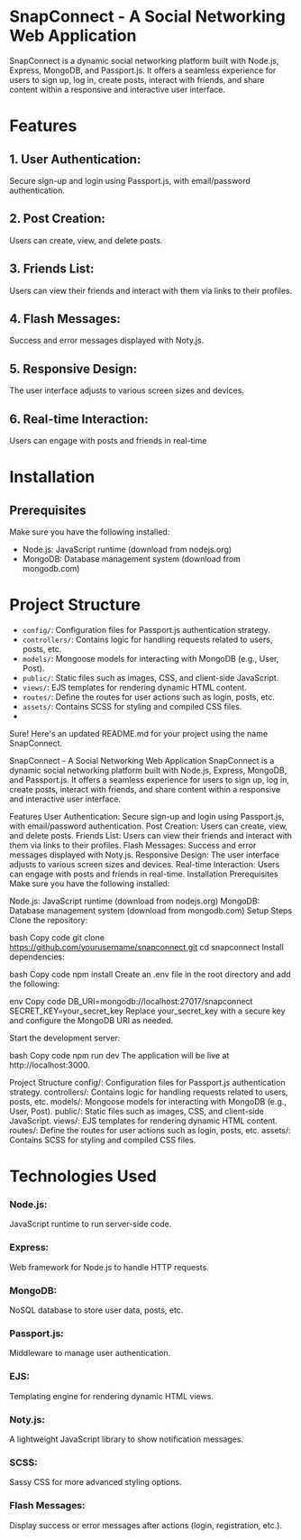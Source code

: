 # SnapConnect - A Social Networking Web Application
SnapConnect is a dynamic social networking platform built with Node.js, Express, MongoDB, and Passport.js. It offers a seamless experience for users to sign up, log in, create posts, interact with friends, and share content within a responsive and interactive user interface.
# Features
## 1. User Authentication:
Secure sign-up and login using Passport.js, with email/password authentication.
## 2. Post Creation:
Users can create, view, and delete posts.
## 3. Friends List:
Users can view their friends and interact with them via links to their profiles.
## 4. Flash Messages:
Success and error messages displayed with Noty.js.
## 5. Responsive Design:
The user interface adjusts to various screen sizes and devices.
## 6. Real-time Interaction:
Users can engage with posts and friends in real-time
# Installation
## Prerequisites
Make sure you have the following installed:
* Node.js:
  JavaScript runtime (download from nodejs.org)
* MongoDB:
 Database management system (download from mongodb.com)
# Project Structure
* `config/`: Configuration files for Passport.js authentication strategy.
* `controllers/`: Contains logic for handling requests related to users, posts, etc.
* `models/`: Mongoose models for interacting with MongoDB (e.g., User, Post).
* `public/`: Static files such as images, CSS, and client-side JavaScript.
* `views/`: EJS templates for rendering dynamic HTML content.
* `routes/`: Define the routes for user actions such as login, posts, etc.
* `assets/`: Contains SCSS for styling and compiled CSS files.
* 
Sure! Here's an updated README.md for your project using the name SnapConnect.

SnapConnect - A Social Networking Web Application
SnapConnect is a dynamic social networking platform built with Node.js, Express, MongoDB, and Passport.js. It offers a seamless experience for users to sign up, log in, create posts, interact with friends, and share content within a responsive and interactive user interface.

Features
User Authentication: Secure sign-up and login using Passport.js, with email/password authentication.
Post Creation: Users can create, view, and delete posts.
Friends List: Users can view their friends and interact with them via links to their profiles.
Flash Messages: Success and error messages displayed with Noty.js.
Responsive Design: The user interface adjusts to various screen sizes and devices.
Real-time Interaction: Users can engage with posts and friends in real-time.
Installation
Prerequisites
Make sure you have the following installed:

Node.js: JavaScript runtime (download from nodejs.org)
MongoDB: Database management system (download from mongodb.com)
Setup Steps
Clone the repository:

bash
Copy code
git clone https://github.com/yourusername/snapconnect.git
cd snapconnect
Install dependencies:

bash
Copy code
npm install
Create an .env file in the root directory and add the following:

env
Copy code
DB_URI=mongodb://localhost:27017/snapconnect
SECRET_KEY=your_secret_key
Replace your_secret_key with a secure key and configure the MongoDB URI as needed.

Start the development server:

bash
Copy code
npm run dev
The application will be live at http://localhost:3000.

Project Structure
config/: Configuration files for Passport.js authentication strategy.
controllers/: Contains logic for handling requests related to users, posts, etc.
models/: Mongoose models for interacting with MongoDB (e.g., User, Post).
public/: Static files such as images, CSS, and client-side JavaScript.
views/: EJS templates for rendering dynamic HTML content.
routes/: Define the routes for user actions such as login, posts, etc.
assets/: Contains SCSS for styling and compiled CSS files.
# Technologies Used
### Node.js: 
JavaScript runtime to run server-side code.
### Express: 
Web framework for Node.js to handle HTTP requests.
### MongoDB: 
NoSQL database to store user data, posts, etc.
### Passport.js: 
Middleware to manage user authentication.
### EJS: 
Templating engine for rendering dynamic HTML views.
### Noty.js: 
A lightweight JavaScript library to show notification messages.
### SCSS: 
Sassy CSS for more advanced styling options.
### Flash Messages: 
Display success or error messages after actions (login, registration, etc.).
